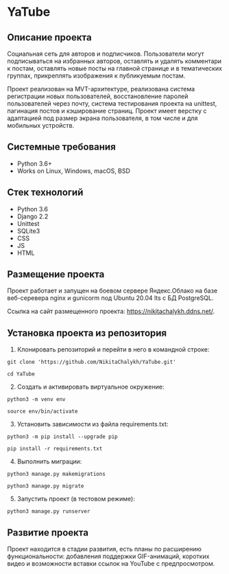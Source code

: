 YaTube
=====

Описание проекта
----------
Социальная сеть для авторов и подписчиков. Пользователи могут подписываться на избранных авторов, оставлять и удалять комментари к постам, оставлять новые посты на главной странице и в тематических группах, прикреплять изображения к публикуемым постам. 

Проект реализован на MVT-архитектуре, реализована система регистрации новых пользователей, восстановление паролей пользователей через почту, система тестирования проекта на unittest, пагинация постов и кэширование страниц. Проект имеет верстку с адаптацией под размер экрана пользователя, в том числе и для мобильных устройств.

Системные требования
----------
* Python 3.6+
* Works on Linux, Windows, macOS, BSD

Стек технологий
----------
* Python 3.6
* Django 2.2 
* Unittest
* SQLite3
* CSS
* JS
* HTML

Размещение проекта
----------
Проект работает и запущен на боевом сервере Яндекс.Облако на базе веб-серевера nginx и gunicorm под Ubuntu 20.04 lts с БД PostgreSQL. 

Ссылка на сайт размещенного проекта: https://nikitachalykh.ddns.net/.

Установка проекта из репозитория
----------

1. Клонировать репозиторий и перейти в него в командной строке:
```
git clone 'https://github.com/NikitaChalykh/YaTube.git'

cd YaTube
```
2. Cоздать и активировать виртуальное окружение:
```
python3 -m venv env

source env/bin/activate
```
3. Установить зависимости из файла requirements.txt:
```
python3 -m pip install --upgrade pip

pip install -r requirements.txt
```
4. Выполнить миграции:
```
python3 manage.py makemigrations

python3 manage.py migrate
```
5. Запустить проект (в тестовом режиме):
```
python3 manage.py runserver
```

Развитие проекта
----------
Проект находится в стадии развития, есть планы по расширению функциональности: добавления поддержки GIF-анимаций, коротких видео и возможности вставки ссылок на YouTube с предпросмотром. 
